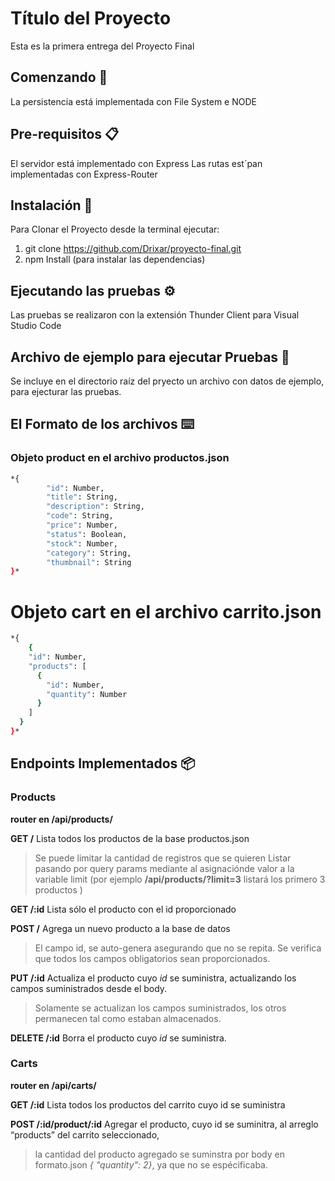 # Título del Proyecto

Esta es la primera entrega del Proyecto Final

## Comenzando 🚀

La persistencia está implementada con File System e NODE

## Pre-requisitos 📋

El servidor está implementado con Express 
Las rutas est´pan implementadas con Express-Router

## Instalación 🔧

Para Clonar el Proyecto desde la terminal ejecutar:
1) git clone https://github.com/Drixar/proyecto-final.git
2) npm Install (para instalar las dependencias)

## Ejecutando las pruebas ⚙️

Las pruebas se realizaron con la extensión Thunder Client para Visual Studio Code

## Archivo de ejemplo para ejecutar Pruebas 🔩

Se incluye en el directorio raíz del pryecto un archivo con datos de ejemplo, para ejecturar las pruebas.

## El Formato de los archivos ⌨️

### Objeto product en el archivo productos.json

```sh
*{
		"id": Number,
		"title": String,
		"description": String,
		"code": String,
		"price": Number,
		"status": Boolean,
		"stock": Number,
		"category": String,
		"thumbnail": String
}*
```

# Objeto cart en el archivo carrito.json

```sh
*{
    {
    "id": Number,
    "products": [
      {
        "id": Number,
        "quantity": Number
      }
    ]
  }
}*
```

## Endpoints Implementados 📦

### Products  
**router en /api/products/**

**GET /** Lista todos los productos de la base productos.json
> Se puede limitar la cantidad de registros que se quieren Listar pasando por query params mediante al asignaciónde valor a la variable limit (por ejemplo **/api/products/?limit=3** listará los primero 3 productos )

**GET /:id**  Lista sólo el producto con el id proporcionado

**POST /**    Agrega un nuevo producto a la base de datos
> El campo id, se auto-genera asegurando que no se repita.
> Se verifica que todos los campos obligatorios sean proporcionados.

**PUT /:id**  Actualiza el producto cuyo *id* se suministra, actualizando los campos suministrados desde el body.
>Solamente se actualizan los campos suministrados, los otros permanecen tal como estaban almacenados.

**DELETE /:id** Borra el producto cuyo *id* se suministra.

### Carts  
**router en /api/carts/**

**GET /:id** Lista todos los productos del carrito cuyo id se suministra

**POST /:id/product/:id** Agregar el producto, cuyo id se suminitra, al arreglo “products” del carrito seleccionado,
> la cantidad del producto agregado se suminstra por body en formato.json *{ "quantity": 2}*, ya que no se espécificaba.
